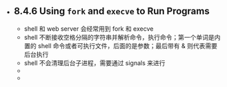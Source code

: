- ## 8.4.6 Using `fork` and `execve` to Run Programs  
	- shell 和 web server 会经常用到 fork 和 execve  
	- shell 不断接收空格分隔的字符串并解析命令，执行命令；第一个单词是内置的 shell 命令或者可执行文件，后面的是参数；最后带有 & 则代表需要后台执行  
	- shell 不会清理后台子进程，需要通过 signals 来进行  
	-  
	-  